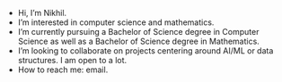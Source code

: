 - Hi, I’m Nikhil.
- I’m interested in computer science and mathematics.
- I’m currently pursuing a Bachelor of Science degree in Computer Science as well as a Bachelor of Science degree in Mathematics.
- I’m looking to collaborate on projects centering around AI/ML or data structures. I am open to a lot.
- How to reach me: email.

<!---
SlinkyGit/SlinkyGit is a ✨ special ✨ repository because its `README.md` (this file) appears on your GitHub profile.
You can click the Preview link to take a look at your changes.
--->
